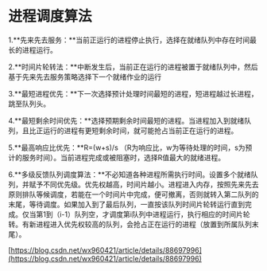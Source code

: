 进程调度算法
======
1.**先来先去服务：**当前正运行的进程停止执行，选择在就绪队列中存在时间最长的进程运行。

2.**时间片轮转法：**中断发生后，当前正在运行的进程被置于就绪队列中，然后基于先来先去服务策略选择下一个就绪作业的运行

3.**最短进程优先：**下一次选择预计处理时间最短的进程，短进程越过长进程，跳至队列头。

4.**最短剩余时间优先：**选择预期剩余时间最短的进程。当进程加入到就绪队列，且比正运行的进程有更短剩余时间，就可能抢占当前正在运行的进程。

5.**最高响应比优先：**R=(w+s)/s （R为响应比，w为等待处理的时间，s为预计的服务时间）。当前进程完成或被阻塞时，选择R值最大的就绪进程。

6.**多级反馈队列调度算法：**不必知道各种进程所需执行时间。设置多个就绪队列，并赋予不同优先级。优先权越高，时间片越小。进程进入内存，按照先来先去原则排队等候调度，若能在一个时间片中完成，便可撤离，否则就转入第二队列的末尾，等待调度。如果加入到了最后队列，一直按该队列时间片轮转运行直到完成。仅当第1到（i-1）队列空，才调度第i队列中进程运行，执行相应的时间片轮转。有新进程进入优先权较高的队列，会抢占正在运行的进程（放置到所属队列末尾）。

[https://blog.csdn.net/wx960421/article/details/88697996](https://blog.csdn.net/wx960421/article/details/88697996)
